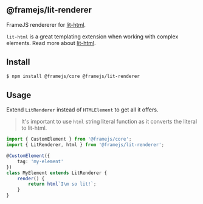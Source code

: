## @framejs/lit-renderer

FrameJS rendererer for [lit-html](https://github.com/Polymer/lit-html).

`lit-html` is a great templating extension when working with complex elements.
Read more about [lit-html](https://github.com/Polymer/lit-html).

## Install

```sh
$ npm install @framejs/core @framejs/lit-renderer
```

## Usage

Extend `LitRenderer` instead of `HTMLElement` to get all it offers.

> It's important to use `html` string literal function as it converts the literal to lit-html.

```ts
import { CustomElement } from '@framejs/core';
import { LitRenderer, html } from '@framejs/lit-renderer';

@CustomElement({
    tag: 'my-element'
})
class MyElement extends LitRenderer {
    render() {
        return html`I\m so lit!`;
    }
}
```